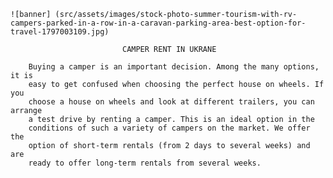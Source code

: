     ![banner] (src/assets/images/stock-photo-summer-tourism-with-rv-campers-parked-in-a-row-in-a-caravan-parking-area-best-option-for-travel-1797003109.jpg)

                             CAMPER RENT IN UKRANE

        Buying a camper is an important decision. Among the many options, it is
        easy to get confused when choosing the perfect house on wheels. If you
        choose a house on wheels and look at different trailers, you can arrange
        a test drive by renting a camper. This is an ideal option in the
        conditions of such a variety of campers on the market. We offer the
        option of short-term rentals (from 2 days to several weeks) and are
        ready to offer long-term rentals from several weeks.
